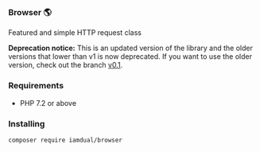 ### Browser 🌎
Featured and simple HTTP request class

**Deprecation notice:** This is an updated version of the library and the older versions that lower than v1 is now deprecated. If you want to use the older version, check out the branch [v0.1](https://github.com/iamdual/browser/tree/v0.1). 

### Requirements
* PHP 7.2 or above

### Installing
```
composer require iamdual/browser
```